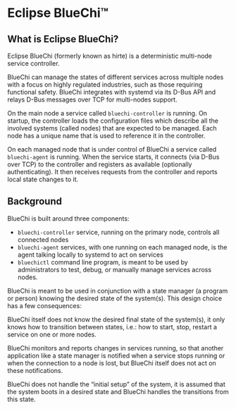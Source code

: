 # Eclipse BlueChi&trade;

## What is Eclipse BlueChi?

Eclipse BlueChi (formerly known as hirte) is a deterministic multi-node service controller.

BlueChi can manage the states of different services across multiple nodes with a
focus on highly regulated industries, such as those requiring functional safety.
BlueChi integrates with systemd via its D-Bus API and relays D-Bus messages over
TCP for multi-nodes support.

On the main node a service called `bluechi-controller` is running. On startup, the controller
loads the configuration files which describe all the involved systems
(called nodes) that are expected to be managed. Each node has a
unique name that is used to reference it in the controller.

On each managed node that is under control of BlueChi a service called `bluechi-agent`
is running. When the service starts, it connects (via D-Bus over TCP) to the controller
and registers as available (optionally authenticating). It then receives requests
from the controller and reports local state changes to it.

## Background

BlueChi is built around three components:

- `bluechi-controller` service, running on the primary node, controls all connected nodes
- `bluechi-agent` services, with one running on each managed node, is the agent
  talking locally to systemd to act on services
- `bluechictl` command line program, is meant to be used by administrators to test,
  debug, or manually manage services across nodes.

BlueChi is meant to be used in conjunction with a state manager (a program or
person) knowing the desired state of the system(s). This design choice has a few
consequences:

BlueChi itself does not know the desired final state of the
system(s), it only knows how to transition between states, i.e.: how to start,
stop, restart a service on one or more nodes.

BlueChi monitors and reports
changes in services running, so that another application like a state manager is notified when a
service stops running or when the connection to a node is lost, but BlueChi itself
does not act on these notifications.

BlueChi does not handle the “initial
setup” of the system, it is assumed that the system boots in a desired state and
BlueChi handles the transitions from this state.
